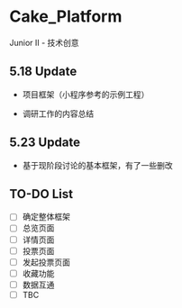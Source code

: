 # Cake_Platform
Junior II - 技术创意



## 5.18 Update

* 项目框架（小程序参考的示例工程）

* 调研工作的内容总结

  

## 5.23 Update

* 基于现阶段讨论的基本框架，有了一些删改



## TO-DO List

- [ ] 确定整体框架
- [ ] 总览页面
- [ ] 详情页面
- [ ] 投票页面
- [ ] 发起投票页面
- [ ] 收藏功能
- [ ] 数据互通
- [ ] TBC